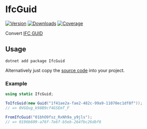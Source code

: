 # IfcGuid

[![Version](https://img.shields.io/nuget/v/IfcGuid?style=for-the-badge&color=blue)](https://www.nuget.org/packages/IfcGuid)
[![Downloads](https://img.shields.io/nuget/dt/IfcGuid?style=for-the-badge)](https://www.nuget.org/packages/IfcGuid)
[![Coverage](https://img.shields.io/codecov/c/github/phi-ag/ifc-guid-dotnet?style=for-the-badge)](https://app.codecov.io/github/phi-ag/ifc-guid-dotnet)

Convert [IFC GUID](https://technical.buildingsmart.org/resources/ifcimplementationguidance/ifc-guid/)

## Usage

    dotnet add package IfcGuid

Alternatively just copy the [source code](src/IfcGuid.cs) into your project.

### Example

```cs
using static IfcGuid;

ToIfcGuid(new Guid("1f41ae2a-fae2-482c-99a9-11070ec1df8f"));
// => 0VGQug_k98B9cf4GSEmT_F

FromIfcGuid("01bhO9fsz_RxNh9a_y9jls");
// => 0196b609-a76f-7e6f-b5eb-264fbc26dbf6
```
